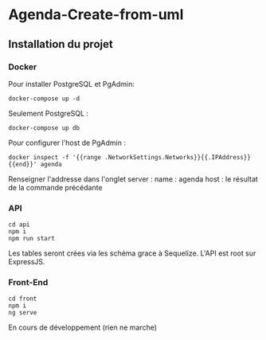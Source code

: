 # Agenda-Create-from-uml

## Installation du projet

### Docker

Pour installer PostgreSQL et PgAdmin:

```shell
docker-compose up -d
```

Seulement PostgreSQL :

```shell
docker-compose up db
```

Pour configurer l'host de PgAdmin :

```shell
docker inspect -f '{{range .NetworkSettings.Networks}}{{.IPAddress}}{{end}}' agenda
```

Renseigner l'addresse dans l'onglet server :
name : agenda
host : le résultat de la commande précédante

### API

```shell
cd api
npm i
npm run start
```

Les tables seront crées via les schéma grace à Sequelize. L'API est root sur ExpressJS.

### Front-End

```shell
cd front
npm i
ng serve
```

En cours de développement (rien ne marche)
